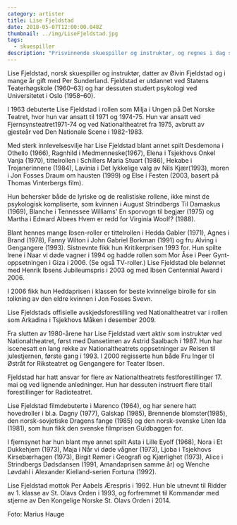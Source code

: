 ```yaml
---
category: artister
title: Lise Fjeldstad
date: 2018-05-07T12:00:00.048Z
thumbnail: ../img/LiseFjeldstad.jpg
tags:
  - skuespiller
description: "Prisvinnende skuespiller og instruktør, og regnes i dag som en av norsk teaters ledende skikkelser."
---
```

Lise Fjeldstad, norsk skuespiller og instruktør, datter av Øivin Fjeldstad og i mange år gift med Per Sunderland. Fjeldstad er utdannet ved Statens Teaterhøgskole (1960–63) og har dessuten studert psykologi ved Universitetet i Oslo (1958–60).  

I 1963 debuterte Lise Fjeldstad i rollen som Milja i Ungen på Det Norske Teatret, hvor hun var ansatt til 1971 og 1974-75. Hun var ansatt ved Fjernsynsteatret1971-74 og ved Nationaltheatret fra 1975, avbrutt av gjesteår ved Den Nationale Scene i 1982-1983.  

Med sterk innlevelsesvilje har Lise Fjeldstad blant annet spilt Desdemona i Othello (1966), Ragnhild i Medmenneske(1967), Elena i Tsjekhovs Onkel Vanja (1970), tittelrollen i Schillers Maria Stuart (1986), Hekabe i Trojanerinnene (1984), Lavinia i Det lykkelige valg av Nils Kjær(1993), moren i Jon Fosses Draum om hausten (1999) og Else i Festen (2003, basert på Thomas Vinterbergs film).

Hun behersker både de lyriske og de realistiske rollene, ikke minst de psykologisk kompliserte, som kvinnen i August Strindbergs Til Damaskus (1969), Blanche i Tennessee Williams' En sporvogn til begjær (1975) og Martha i Edward Albees Hvem er redd for Virginia Woolf? (1988).

Blant hennes mange Ibsen-roller er tittelrollen i Hedda Gabler (1971), Agnes i Brand (1978), Fanny Wilton i John Gabriel Borkman (1991) og fru Alving i Gengangere (1993). Sistnevnte fikk hun Kritikerprisen 1993 for. Hun spilte Irene i Naar vi døde vagner i 1994 og hadde rollen som Mor Åse i Peer Gynt-oppsetningen i Giza i 2006. (Se også TV-roller.) Lise Fjeldstad ble belønnet med Henrik Ibsens Jubileumspris i 2003 og med Ibsen Centennial Award i 2006.

I 2006 fikk hun Heddaprisen i klassen for beste kvinnelige birolle for sin tolkning av den eldre kvinnen i Jon Fosses Svevn.

Lise Fjeldstads offisielle avskjedsforestilling ved Nationaltheatret var i rollen som Arkadina i Tsjekhovs Måken i desember 2009.

Fra slutten av 1980-årene har Lise Fjeldstad vært aktiv som instruktør ved Nationaltheatret, først med Dansetimen av Astrid Saalbach i 1987. Hun har iscenesatt en lang rekke av Nationaltheatrets oppsetninger av Reisen til julestjernen, første gang i 1993. I 2000 regisserte hun både Fru Inger til Østråt for Riksteatret og Gengangere for Teater Ibsen.

Fjeldstad har hatt ansvar for flere av Nationaltheatrets festforestillinger 17. mai og ved lignende anledninger. Hun har dessuten instruert flere titall forestillinger for Radioteatret.

Lise Fjeldstad filmdebuterte i Marenco (1964), og har senere hatt hovedroller i bl.a. Dagny (1977), Galskap (1985), Brennende blomster(1985), den norsk-sovjetiske Dragens fange (1985) og den norsk-svenske Liten Ida (1981), som hun fikk den svenske filmprisen Guldbaggen for.

I fjernsynet har hun blant mye annet spilt Asta i Lille Eyolf (1968), Nora i Et Dukkehjem (1973), Maja i Når vi døde vågner (1973), Ljoba i Tsjekhovs Kirsebærhagen (1973), Birgit Rømer i Geografi og Kjærlighet (1973), Alice i Strindbergs Dødsdansen (1991, Amandaprisen samme år) og Wenche Løvdahl i Alexander Kielland-serien Fortuna (1992).

Lise Fjeldstad mottok Per Aabels Ærespris i 1992. Hun ble utnevnt til Ridder av 1. klasse av St. Olavs Orden i 1993, og forfremmet til Kommandør med stjerne av Den Kongelige Norske St. Olavs Orden i 2014.  

Foto: Marius Hauge
